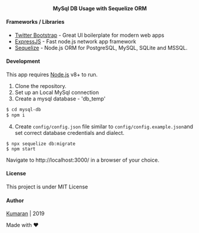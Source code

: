 <h4 align="center"}>
MySql DB Usage with Sequelize ORM
</h4>


#### Frameworks / Libraries

* [Twitter Bootstrap] - Great UI boilerplate for modern web apps
* [ExpressJS] - Fast node.js network app framework
* [Sequelize] - Node.js ORM for PostgreSQL, MySQL, SQLite and MSSQL.

#### Development

This app requires [Node.js](https://nodejs.org/) v8+ to run.

1. Clone the repository. 
2. Set up an Local MySql connection
3. Create a mysql database - 'db_temp'

```sh
$ cd mysql-db
$ npm i
```
4. Create ```config/config.json``` file similar to ```config/config.example.json```and set correct database credentials and dialect. 
```
$ npx sequelize db:migrate
$ npm start
```
Navigate to http://localhost:3000/ in a browser of your choice.

#### License
This project is under MIT License

#### Author
<a href="https://github.com/kumaran-14" title="kumaran-14">Kumaran</a> | 2019

Made with :heart:

   [Twitter Bootstrap]: <http://twitter.github.com/bootstrap/>
   [ExpressJS]: <https://expressjs.com>
   [Sequelize]: <https://www.npmjs.com/package/sequelize>
